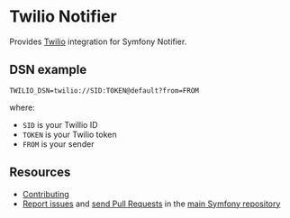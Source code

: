 Twilio Notifier
===============

Provides [Twilio](https://www.twilio.com) integration for Symfony Notifier.

DSN example
-----------

```
TWILIO_DSN=twilio://SID:TOKEN@default?from=FROM
```

where:
- `SID` is your Twillio ID
- `TOKEN` is your Twilio token
- `FROM` is your sender

Resources
---------

  * [Contributing](https://symfony.com/doc/current/contributing/index.html)
  * [Report issues](https://github.com/symfony/symfony/issues) and
    [send Pull Requests](https://github.com/symfony/symfony/pulls)
    in the [main Symfony repository](https://github.com/symfony/symfony)
